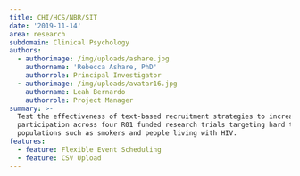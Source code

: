 ```yaml
---
title: CHI/HCS/NBR/SIT
date: '2019-11-14'
area: research
subdomain: Clinical Psychology
authors:
  - authorimage: /img/uploads/ashare.jpg
    authorname: 'Rebecca Ashare, PhD'
    authorrole: Principal Investigator
  - authorimage: /img/uploads/avatar16.jpg
    authorname: Leah Bernardo
    authorrole: Project Manager
summary: >-
  Test the effectiveness of text-based recruitment strategies to increase
  participation across four R01 funded research trials targeting hard to reach
  populations such as smokers and people living with HIV.
features:
  - feature: Flexible Event Scheduling
  - feature: CSV Upload
---
```


